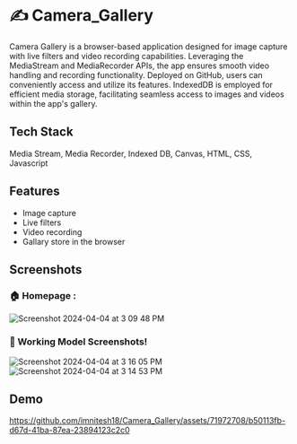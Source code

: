 # ✍️ Camera_Gallery


Camera Gallery is a browser-based application designed for image capture with live filters and video recording capabilities. Leveraging the MediaStream and MediaRecorder APIs, the app ensures smooth video handling and recording functionality. Deployed on GitHub, users can conveniently access and utilize its features. IndexedDB is employed for efficient media storage, facilitating seamless access to images and videos within the app's gallery.
## Tech Stack

Media Stream, Media Recorder, Indexed DB, Canvas, HTML, CSS, Javascript



## Features

- Image capture
- Live filters
- Video recording
- Gallary store in the browser


## Screenshots

### 🏠 Homepage :

   
![Screenshot 2024-04-04 at 3 09 48 PM](https://github.com/imnitesh18/Camera_Gallery/assets/71972708/8052c47b-8315-405d-a26f-fba0d1444567)



### 📸 Working Model Screenshots!

![Screenshot 2024-04-04 at 3 16 05 PM](https://github.com/imnitesh18/Camera_Gallery/assets/71972708/67c8b63a-fb8a-4423-8ccf-80a575daa16e)![Screenshot 2024-04-04 at 3 14 53 PM](https://github.com/imnitesh18/Camera_Gallery/assets/71972708/6a8fced9-deab-4ee7-923f-61459354c7b7)




## Demo

https://github.com/imnitesh18/Camera_Gallery/assets/71972708/b50113fb-d67d-41ba-87ea-23894123c2c0




